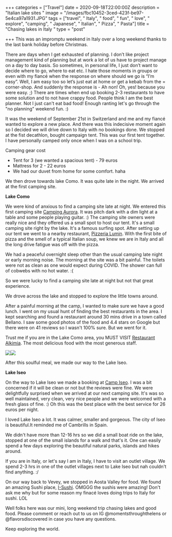 +++
categories = ["Travel"]
date = 2020-09-18T22:00:00Z
description = "Italian lake sites "
image = "/images/fbc10452-3ced-423f-be97-5e4ca97a1931.JPG"
tags = ["travel", " Italy", " food", " fun", " love", " explore", "camping", " Japanese", " Italian", " Pizza", " Pasta"]
title = "Chasing lakes in Italy "
type = "post"

+++
This was an impromptu weekend in Italy over a long weekend thanks to the last bank holiday before Christmas.

There are days when I get exhausted of planning. I don’t like project management kind of planning but at work a lot of us have to project manage on a day to day basis. So sometimes, in personal life, I just don’t want to decide where to go, where to eat etc. I hate those moments in groups or even with my fiancé when the response on where should we go is “I’m easy”. Well, I am easy too so let’s just eat at home or get a kebab from the = corner-shop. And suddenly the response is - Ah non! Oh, yes! because you were easy. ;) There are times when end up booking 2-3 restaurants to have some solution and to not have crappy food. People think I am the best planner. Not I just can't eat bad food! Enough ranting let's go through the "no planning" weekend fun. :)

It was the weekend of September 21st in Switzerland and me and my fiancé wanted to explore a new place. And there was this indecisive moment again so I decided we will drive down to Italy with no bookings done. We stopped at the fist decathlon, bought campaign tent. This was our first tent together. I have personally camped only once when I was on a school trip.

Camping gear cost

* Tent for 3 (we wanted a spacious tent) - 79 euros
* Mattress for 2 - 22 euros
* We had our duvet from home for some comfort. haha

We then drove towards lake Como. It was quite late in the night. We arrived at the first camping site.

**Lake Como**

We were kind of anxious to find a camping site late at night. We entered this first camping site [Camping Aurora](http://campeggioaurora.it/index.php). It was pitch dark with a dim light at a table and some people playing guitar. :) The camping site owners were really nice and they offered us a small spot to host our tent. It's a small camping site right by the lake. It's a famous surfing spot. After setting up our tent we went to a nearby restaurant, [Pizzeria Lumin](https://lumin.it/). With the first bite of pizza and the smell of a typical Italian soup, we knew we are in Italy and all the long drive fatigue was off with the pizza. 

We had a peaceful overnight sleep other than the usual camping late night or early morning noise. The morning at the site was a bit painful. The toilets were not as clean as one would expect during COVID. The shower can full of cobwebs with no hot water. :( 

So we were lucky to find a camping site late at night but not that great experience. 

We drove across the lake and stopped to explore the little towns around. 

After a painful morning at the camp, I wanted to make sure we have a good lunch. I went on my usual hunt of finding the best restaurants in the area.  I kept searching and found a restaurant around 30 mins drive in a town called Bellano. I saw some good photos of the food and 4.4 stars on Google but there were on 41 reviews so I wasn't 100% sure. But we went for it. 

Trust me if you are in the Lake Como area, you MUST VISIT [Restaurant Alkimia](https://www.ristorante-alkimia.com/). The most delicious food with the most generous staff. 

![](/images/db0f4d32-9a6b-4a37-8dec-563f36e18223.JPG)![](/images/3b636e26-3fcc-4226-910a-797ed30ad1ef.JPG)

After this soulful meal, we made our way to the Lake Iseo. 

**Lake Iseo**

On the way to Lake Iseo we made a booking at [Camp Iseo](http://www.campingiseo.it/). I was a bit concerned if it will be clean or not but the reviews were fine. We were delightfully surprised when we arrived at our next camping site. It's was so well maintained, very clean, very nice people and we were welcomed with a fresh glass of fine. :) Oh this was the best place with the best service for 26 euros per night. 

I loved Lake Iseo a lot. It was calmer, smaller and gorgeous. The city of Iseo is beautiful.It reminded me of Cambrills in Spain. 

We didn't have more than 12-16 hrs so we did a small boat ride on the lake, stopped at one of the small islands for a walk and that's it. One can easily spend a few days exploring the beautiful natural parks, islands and hikes around. 

If you are in Italy, or let's say I am in Italy, I have to visit an outlet village. We spend 2-3 hrs in one of the outlet villages next to Lake Iseo but nah couldn't find anything. :/

On our way back to Vevey, we stopped in Aosta Valley for food. We found an amazing Sushi place, [I-Sushi](https://www.isushi.it/it/ristorante/33). OMGGG the sushis were amazing! Don't ask me why but for some reason my finacé loves doing trips to Italy for sushi. LOL 

Well folks here was our mini, long weekend trip chasing lakes and good food. Please comment or reach out to us on IG @momentsthroughthelens or @flavorsdiscovered in case you have any questions. 

Keep exploring the world. 